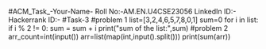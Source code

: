 #ACM_Task_-Your-Name-
Roll No:-AM.EN.U4CSE23056
LinkedIn ID:-
Hackerrank ID:-
#Task-3
#problem 1
list=[3,2,4,6,5,7,8,0,1] 
sum=0
for i in list:
    if i % 2 != 0:
    sum = sum + i
print("sum of the list:",sum)
#problem 2
arr_count=int(input())
arr=list(map(int,input().split()))
print(sum(arr))
